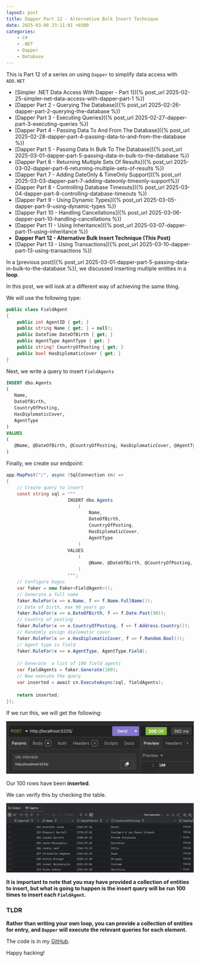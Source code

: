 ```yaml
---
layout: post
title: Dapper Part 12 - Alternative Bulk Insert Technique
date: 2025-03-08 23:11:01 +0300
categories:
    - C#
    - .NET
    - Dapper
    - Database
---
```


This is Part 12 of a series on using `Dapper` to simplify data access with `ADO.NET`

* [Simpler .NET Data Access With Dapper - Part 1]({% post_url 2025-02-25-simpler-net-data-access-with-dapper-part-1 %})
* [Dapper Part 2 - Querying The Database]({% post_url 2025-02-26-dapper-part-2-querying-the-database %})
* [Dapper Part 3 - Executing Queries]({% post_url 2025-02-27-dapper-part-3-executing-queries %})
* [Dapper Part 4 - Passing Data To And From The Database]({% post_url 2025-02-28-dapper-part-4-passing-data-to-and-from-the-database %})
* [Dapper Part 5 - Passing Data In Bulk To The Database]({% post_url 2025-03-01-dapper-part-5-passing-data-in-bulk-to-the-database %})
* [Dapper Part 6 - Returning Multiple Sets Of Results]({% post_url 2025-03-02-dapper-part-6-returning-multiple-sets-of-results %})
* [Dapper Part 7 - Adding DateOnly & TimeOnly Support]({% post_url 2025-03-03-dapper-part-7-adding-dateonly-timeonly-support%})
* [Dapper Part 8 - Controlling Database Timeouts]({% post_url 2025-03-04-dapper-part-8-controlling-database-timeouts %})
* [Dapper Part 9 - Using Dynamic Types]({% post_url 2025-03-05-dapper-part-9-using-dynamic-types %})
* [Dapper Part 10 - Handling Cancellations]({% post_url 2025-03-06-dapper-part-10-handling-cancellations %})
* [Dapper Part 11 - Using Inheritance]({% post_url 2025-03-07-dapper-part-11-using-inheritance %})
* **Dapper Part 12 - Alternative Bulk Insert Technique (This Post)**
* [Dapper Part 13 - Using Transactions]({% post_url 2025-03-10-dapper-part-13-using-transactions %})

In a [previous post]({% post_url 2025-03-01-dapper-part-5-passing-data-in-bulk-to-the-database %}), we discussed inserting multiple entities in a **loop**.

In this post, we will look at a different way of achieving the same thing.

We will use the following type:

```c#
public class FieldAgent
{
    public int AgentID { get; }
    public string Name { get; } = null!;
    public DateTime DateOfBirth { get; }
    public AgentType AgentType { get; }
    public string? CountryOfPosting { get; }
    public bool HasDiplomaticCover { get; }
}
```

Next, we write a query to insert `FieldAgents`

```sql
INSERT dbo.Agents
(
   Name,
   DateOfBirth,
   CountryOfPosting,
   HasDiplomaticCover,
   AgentType
)
VALUES
(
   @Name, @DateOfBirth, @CountryOfPosting, HasDiplomaticCover, @AgentType
) 
```

Finally, we create our endpoint:

```c#
app.MapPost("/", async (SqlConnection cn) =>
{
    // Create query to insert
    const string sql = """
                       INSERT dbo.Agents
                           (
                               Name,
                               DateOfBirth,
                               CountryOfPosting,
                               HasDiplomaticCover,
                               AgentType
                           )
                       VALUES
                           (
                               @Name, @DateOfBirth, @CountryOfPosting, HasDiplomaticCover, @AgentType
                           ) 
                       """;
    // Configure bogus
    var faker = new Faker<FieldAgent>();
    // Generate a full name
    faker.RuleFor(x => x.Name, f => f.Name.FullName());
    // Date of birth, max 90 years go
    faker.RuleFor(x => x.DateOfBirth, f => f.Date.Past(90));
    // Country of posting
    faker.RuleFor(x => x.CountryOfPosting, f => f.Address.Country());
    // Randomly assign diplomatic cover
    faker.RuleFor(x => x.HasDiplomaticCover, f => f.Random.Bool());
    // Agent type is field
    faker.RuleFor(x => x.AgentType, AgentType.Field);

    // Generate  a list of 100 field agents
    var fieldAgents = faker.Generate(100);
    // Now execute the query
    var inserted = await cn.ExecuteAsync(sql, fieldAgents);

    return inserted;
});
```

If we run this, we will get the following:

![CollectionInsert](../images/2025/03/CollectionInsert.png)

Our 100 rows have been **inserted**.

We can verify this by checking the table.

![NewSpies](../images/2025/03/NewSpies.png)

**It is important to note that you may have provided a collection of entities to insert, but what is going to happen is the insert query will be run 100 times to insert each `FieldAgent`.**

### TLDR

**Rather than writing your own loop, you can provide a collection of entities for entry, and `Dapper` will execute the relevant queries for each element.**

The code is in my [GitHub](https://github.com/conradakunga/BlogCode/tree/master/2025-03-08%20-%20Dapper%20Part%2012).

Happy hacking!
